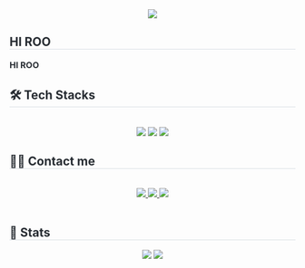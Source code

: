 <div align= "center">
    <img src="https://capsule-render.vercel.app/api?type=waving&color=0:ee70ff,100:486dfe&height=240&text=@kingki_moooon&animation=&fontColor=ffffff&fontSize=60" />
    </div>
    <div style="text-align: left;"> 
    <h2 style="border-bottom: 1px solid #d8dee4; color: #282d33;"> HI ROO </h2>  
    <div style="font-weight: 700; font-size: 15px; text-align: left; color: #282d33;"> HI ROO </div> 
    </div>
    <div style="text-align: left;">
    <h2 style="border-bottom: 1px solid #d8dee4; color: #282d33;"> 🛠️ Tech Stacks </h2> <br> 
    <div  align= "center"> <img src="https://img.shields.io/badge/C-A8B9CC?style=flat-square&logo=C&logoColor=white">
          <img src="https://img.shields.io/badge/C++-00599C?style=flat-square&logo=C%2B%2B&logoColor=white">
          <img src="https://img.shields.io/badge/Python-3776AB?style=flat-square&logo=Python&logoColor=white">
          </div>
    </div>
    <div style="text-align: left;">
    <h2 style="border-bottom: 1px solid #d8dee4; color: #282d33;"> 🧑‍💻 Contact me </h2> <br> 
    <div align= "center"> <a href=https://www.instagram.com/kingki_moooon/> <img src="https://img.shields.io/badge/Instagram-E4405F?style=flat-square&logo=Instagram&logoColor=white&link=https://www.instagram.com/kingki_moooon/"> </a>
         <a href=https://www.notion.so/Noh-Ki-Moon-s-Website-11f9e719272680dca19cd316ce7a4a87?source=copy_link> <img src="https://img.shields.io/badge/Notion-000000?style=flat-square&logo=Notion&logoColor=white&link=https://www.notion.so/Noh-Ki-Moon-s-Website-11f9e719272680dca19cd316ce7a4a87?source=copy_link"> </a>
         <a href=https://blog.naver.com/ngm3315> <img src="https://img.shields.io/badge/Naver-03C75A?style=flat-square&logo=Naver&logoColor=white&link=https://blog.naver.com/ngm3315"> </a>
          </div>  <br> 
    <div align= "center">  </div> 
    </div>
    <div style="text-align: left;"> 
    <h2 style="border-bottom: 1px solid #d8dee4; color: #282d33;"> 🏅 Stats </h2> <div align= "center"> <img src="https://github-readme-stats.vercel.app/api?username=ngm3315&bg_color=180,00000000,00000000&title_color=000000&text_color=000000"
         /> <img src="https://github-readme-stats.vercel.app/api/top-langs/?username=ngm3315&layout=compact&bg_color=180,00000000,00000000&title_color=000000&text_color=000000"
           /> </div> 
    </div>
    
